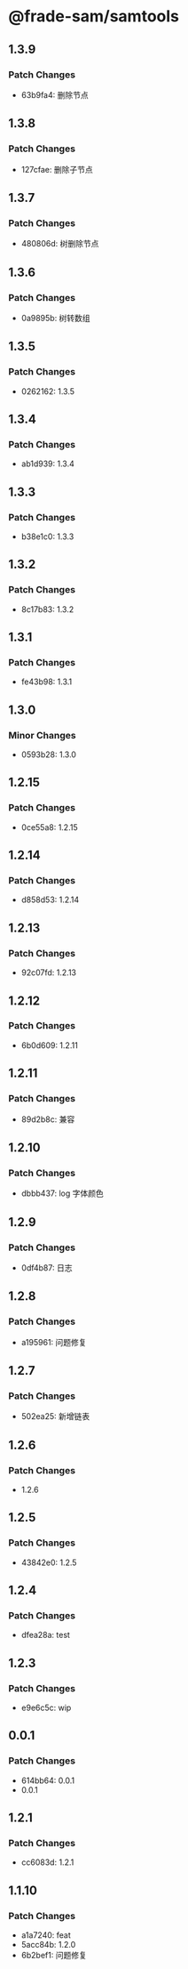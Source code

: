 # @frade-sam/samtools

## 1.3.9

### Patch Changes

- 63b9fa4: 删除节点

## 1.3.8

### Patch Changes

- 127cfae: 删除子节点

## 1.3.7

### Patch Changes

- 480806d: 树删除节点

## 1.3.6

### Patch Changes

- 0a9895b: 树转数组

## 1.3.5

### Patch Changes

- 0262162: 1.3.5

## 1.3.4

### Patch Changes

- ab1d939: 1.3.4

## 1.3.3

### Patch Changes

- b38e1c0: 1.3.3

## 1.3.2

### Patch Changes

- 8c17b83: 1.3.2

## 1.3.1

### Patch Changes

- fe43b98: 1.3.1

## 1.3.0

### Minor Changes

- 0593b28: 1.3.0

## 1.2.15

### Patch Changes

- 0ce55a8: 1.2.15

## 1.2.14

### Patch Changes

- d858d53: 1.2.14

## 1.2.13

### Patch Changes

- 92c07fd: 1.2.13

## 1.2.12

### Patch Changes

- 6b0d609: 1.2.11

## 1.2.11

### Patch Changes

- 89d2b8c: 兼容

## 1.2.10

### Patch Changes

- dbbb437: log 字体颜色

## 1.2.9

### Patch Changes

- 0df4b87: 日志

## 1.2.8

### Patch Changes

- a195961: 问题修复

## 1.2.7

### Patch Changes

- 502ea25: 新增链表

## 1.2.6

### Patch Changes

- 1.2.6

## 1.2.5

### Patch Changes

- 43842e0: 1.2.5

## 1.2.4

### Patch Changes

- dfea28a: test

## 1.2.3

### Patch Changes

- e9e6c5c: wip

## 0.0.1

### Patch Changes

- 614bb64: 0.0.1
- 0.0.1

## 1.2.1

### Patch Changes

- cc6083d: 1.2.1

## 1.1.10

### Patch Changes

- a1a7240: feat
- 5acc84b: 1.2.0
- 6b2bef1: 问题修复
